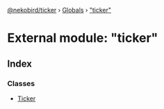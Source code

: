 [@nekobird/ticker](../README.md) › [Globals](../globals.md) › ["ticker"](_ticker_.md)

# External module: "ticker"

## Index

### Classes

* [Ticker](../classes/_ticker_.ticker.md)
